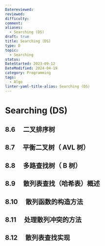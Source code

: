 ```yaml
---
Datereviewed: 
reviewed: 
difficulty: 
comment: 
aliases:
  - Searching (DS)
draft: true
title: Searching (DS)
type: D
topic:
  - Searching
status: 
DateStarted: 2023-09-12
DateModified: 2024-04-19
category: Programming
tags:
  - Algo
linter-yaml-title-alias: Searching (DS)
---
```


# Searching (DS)

## 8.6 　二叉排序树

## 8.7 　平衡二叉树（ AVL 树）

## 8.8 　多路查找树（ B 树）

## 8.9 　散列表查找（哈希表）概述

## 8.10 　散列函数的构造方法

## 8.11 　处理散列冲突的方法

## 8.12 　散列表查找实现
